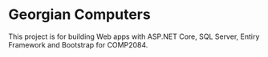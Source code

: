 <h1>Georgian Computers</h1>
<p>This project is for building Web apps with ASP.NET Core, SQL Server, Entiry Framework and Bootstrap for COMP2084.</p>